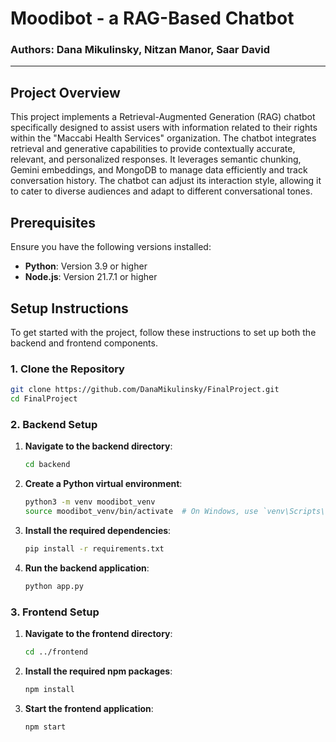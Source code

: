 # Moodibot - a RAG-Based Chatbot

### Authors: Dana Mikulinsky, Nitzan Manor, Saar David

---

## Project Overview

This project implements a Retrieval-Augmented Generation (RAG) chatbot specifically designed to assist users with information related to their rights within the "Maccabi Health Services" organization. The chatbot integrates retrieval and generative capabilities to provide contextually accurate, relevant, and personalized responses. It leverages semantic chunking, Gemini embeddings, and MongoDB to manage data efficiently and track conversation history. The chatbot can adjust its interaction style, allowing it to cater to diverse audiences and adapt to different conversational tones.

## Prerequisites

Ensure you have the following versions installed:

- **Python**: Version 3.9 or higher
- **Node.js**: Version 21.7.1 or higher

## Setup Instructions

To get started with the project, follow these instructions to set up both the backend and frontend components.

### 1. Clone the Repository
```bash
git clone https://github.com/DanaMikulinsky/FinalProject.git
cd FinalProject
```

### 2. Backend Setup

1. **Navigate to the backend directory**:
   ```bash
   cd backend
   ```

2. **Create a Python virtual environment**:
   ```bash
   python3 -m venv moodibot_venv
   source moodibot_venv/bin/activate  # On Windows, use `venv\Scripts\activate`
   ```

3. **Install the required dependencies**:
   ```bash
   pip install -r requirements.txt
   ```

4. **Run the backend application**:
   ```bash
   python app.py
   ```

### 3. Frontend Setup

1. **Navigate to the frontend directory**:
   ```bash
   cd ../frontend
   ```

2. **Install the required npm packages**:
   ```bash
   npm install
   ```

3. **Start the frontend application**:
   ```bash
   npm start
   ```
